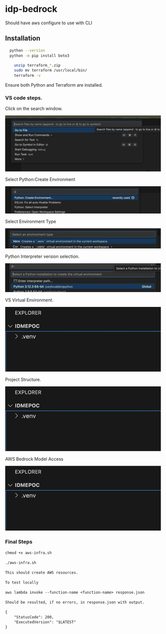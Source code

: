 # idp-bedrock

Should have aws configure to use with CLI

## Installation 

```bash
  python --version
  python -m pip install boto3
```

```bash
    unzip terraform_*.zip
    sudo mv terraform /usr/local/bin/
    terraform -v
```
Ensure both Python and Terraform are installed.

### VS code steps.

 Click on the search window.
 
 ![Search](https://github.com/wasatchinfotech/idme-fed-auth/blob/main/images/vs1.jpg?raw=true)

 Select Python:Create Environment

 ![Python Selection](https://github.com/wasatchinfotech/idme-fed-auth/blob/main/images/vs2.jpg?raw=true)

 Select Environment Type
 
 ![Virtual Environment](https://github.com/wasatchinfotech/idme-fed-auth/blob/main/images/vs3.jpg?raw=true)

 Python Interpreter version selection.

 ![Python Version](https://github.com/wasatchinfotech/idme-fed-auth/blob/main/images/vs4.jpg?raw=true)

 VS Virtual Environment.
 
 ![Editor Venv](https://github.com/wasatchinfotech/idme-fed-auth/blob/main/images/vs5.jpg?raw=true)

 Project Structure.
 
 ![Project Structure](https://github.com/wasatchinfotech/idme-fed-auth/blob/main/images/vs5.jpg?raw=true)

 AWS Bedrock Model Access
 
 ![AWS Bedrock Model Access](https://github.com/wasatchinfotech/idme-fed-auth/blob/main/images/vs5.jpg?raw=true)

### Final Steps

    chmod +x aws-infra.sh 

    ./aws-infra.sh

    This should create AWS resources.

    To test locally

    aws lambda invoke --function-name <function-name> response.json

    Should be resulted, if no errors, in response.json with output. 

    {
        "StatusCode": 200,
        "ExecutedVersion": "$LATEST"
    }

    
